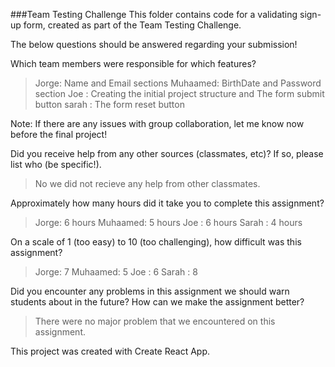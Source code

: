 ###Team Testing Challenge
This folder contains code for a validating sign-up form, created as part of the Team Testing Challenge.

The below questions should be answered regarding your submission!

Which team members were responsible for which features?
> Jorge: Name and Email sections 
> Muhaamed: BirthDate and Password section
> Joe : Creating the initial project structure and The form submit button
> sarah : The form reset button

Note: If there are any issues with group collaboration, let me know now before the final project!

Did you receive help from any other sources (classmates, etc)? If so, please list who (be specific!).
> No we did not recieve any help from other classmates.

Approximately how many hours did it take you to complete this assignment?
> Jorge: 6 hours
> Muhaamed: 5 hours
> Joe : 6 hours
> Sarah : 4 hours

On a scale of 1 (too easy) to 10 (too challenging), how difficult was this assignment?
> Jorge: 7
> Muhaamed: 5
> Joe : 6
> Sarah : 8

Did you encounter any problems in this assignment we should warn students about in the future? How can we make the assignment better?
> There were no major problem that we encountered on this assignment.

This project was created with Create React App.